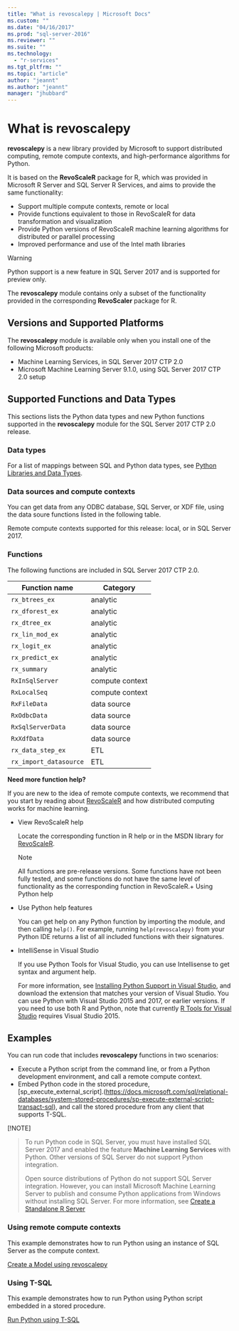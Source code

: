```yaml
---
title: "What is revoscalepy | Microsoft Docs"
ms.custom: ""
ms.date: "04/16/2017"
ms.prod: "sql-server-2016"
ms.reviewer: ""
ms.suite: ""
ms.technology: 
  - "r-services"
ms.tgt_pltfrm: ""
ms.topic: "article"
author: "jeannt"
ms.author: "jeannt"
manager: "jhubbard"
---
```

# What is revoscalepy

**revoscalepy** is a new library provided by Microsoft to support distributed computing, remote compute contexts, and high-performance algorithms for Python.

It is based on the **RevoScaleR** package for R, which was provided in Microsoft R Server and SQL Server R Services, and aims to provide the same functionality:

+ Support multiple compute contexts, remote or local
+ Provide functions equivalent to those in RevoScaleR for data transformation and visualization
+ Provide Python versions of RevoScaleR machine learning algorithms for distributed or parallel processing
+ Improved performance and use of the Intel math libraries

> [!WARNING]
> 
> Python support is a new feature in SQL Server 2017 and is supported for preview only.
> 
> The **revoscalepy** module contains only a subset of the functionality provided in the corresponding **RevoScaler** package for R.

## Versions and Supported Platforms

The **revoscalepy** module is available only when you install one of the following Microsoft products:

+ Machine Learning Services, in SQL Server 2017 CTP 2.0
+ Microsoft Machine Learning Server 9.1.0, using SQL Server 2017 CTP 2.0 setup

## Supported Functions and Data Types

This sections lists the Python data types and new Python functions supported in the **revoscalepy** module for the SQL Server 2017 CTP 2.0 release.

### Data types

For a list of mappings between SQL and Python data types, see [Python Libraries and Data Types](python-libraries-and-data-types.md).

### Data sources and compute contexts

You can get data from any ODBC database, SQL Server, or  XDF file, using the data soure functions listed in the following table.

Remote compute contexts supported for this release: local, or in SQL Server 2017.

### Functions

The following functions are included in SQL Server 2017 CTP 2.0.

| Function name | Category| 
| ------ | ------ |
|`rx_btrees_ex` | analytic|
|`rx_dforest_ex` | analytic |
|`rx_dtree_ex` | analytic|
|`rx_lin_mod_ex` | analytic|
|`rx_logit_ex` | analytic |
|`rx_predict_ex` | analytic|
|`rx_summary` | analytic|
|`RxInSqlServer` | compute context|
|`RxLocalSeq`|compute context|
|`RxFileData` | data source|
|`RxOdbcData` | data source|
|`RxSqlServerData` | data source|
|`RxXdfData` | data source|
|`rx_data_step_ex` | ETL |
|`rx_import_datasource` | ETL|

**Need more function help?**

If you are new to the idea of remote compute contexts, we recommend that you start by reading about [RevoScaleR](https://msdn.microsoft.com/microsoft-r/scaler-user-guide-introduction) and how distributed computing works for machine learning.

+ View RevoScaleR help

  Locate the corresponding function in R help or in the MSDN library for [RevoScaleR](https://msdn.microsoft.com/microsoft-r/scaler/scaler).

  > [!NOTE]
  > All functions are pre-release versions. Some functions have not been fully tested, and some functions do not have the same level of functionality as the corresponding function in RevoScaleR.+ Using Python help

+ Use Python help features

  You can get help on any Python function by importing the module, and then calling `help()`. For example, running `help(revoscalepy)` from your Python IDE returns a list of all included functions with their signatures.

+ IntelliSense in Visual Studio

  If you use Python Tools for Visual Studio, you can use Intellisense to get syntax and argument help.

  For more information, see [Installing Python Support in Visual Studio](http://docs.microsoft.com/visualstudio/python/installation), and download the extension that matches your version of Visual Studio. You can use Python with Visual Studio 2015 and 2017, or earlier versions. If you need to use both R and Python, note that currently [R Tools for Visual Studio](https://www.visualstudio.com/vs/rtvs/) requires Visual Studio 2015.


## Examples

You can run code that includes **revoscalepy** functions in two scenarios:

+ Execute a Python script from the command line, or from a Python development environment, and call a remote compute context.
+ Embed Python code in the stored procedure, [sp_execute_external_script].(https://docs.microsoft.com/sql/relational-databases/system-stored-procedures/sp-execute-external-script-transact-sql), and call the stored procedure from any client that supports T-SQL.

[!NOTE]
> To run Python code in SQL Server, you must have installed SQL Server 2017 and enabled the feature **Machine Learning Services** with Python. Other versions of SQL Server do not support Python integration.
>
> Open source distributions of Python do not support SQL Server integration. However, you can install Microsoft Machine Learning Server to publish and consume Python applications from Windows without installing SQL Server. For more information, see [Create a Standalone R Server](../r/create-a-standalone-r-server.md)

### Using remote compute contexts

This example demonstrates how to run Python using an instance of SQL Server as the compute context.

[Create a Model using revoscalepy](../tutorials/use-python-revoscalepy-to-create-model.md)

### Using T-SQL

This example demonstrates how to run Python using Python script embedded in a stored procedure.

[Run Python using T-SQL](../tutorials/run-python-using-t-sql.md)


